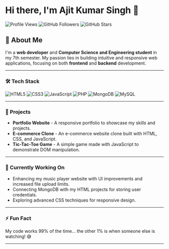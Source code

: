 # Hi there, I'm Ajit Kumar Singh 👋

![Profile Views](https://komarev.com/ghpvc/?username=ajitksingh&color=blue&style=flat-square)
![GitHub Followers](https://img.shields.io/github/followers/ajitksingh?style=flat-square)
![GitHub Stars](https://img.shields.io/github/stars/ajitksingh?style=flat-square)

## 🚀 About Me
I'm a **web developer** and **Computer Science and Engineering student** in my 7th semester. My passion lies in building intuitive and responsive web applications, focusing on both **frontend** and **backend** development.

---

### 🛠️ Tech Stack

![HTML5](https://img.shields.io/badge/HTML5-E34F26?style=for-the-badge&logo=html5&logoColor=white)
![CSS3](https://img.shields.io/badge/CSS3-1572B6?style=for-the-badge&logo=css3&logoColor=white)
![JavaScript](https://img.shields.io/badge/JavaScript-F7DF1E?style=for-the-badge&logo=javascript&logoColor=black)
![PHP](https://img.shields.io/badge/PHP-777BB4?style=for-the-badge&logo=php&logoColor=white)
![MongoDB](https://img.shields.io/badge/MongoDB-47A248?style=for-the-badge&logo=mongodb&logoColor=white)
![MySQL](https://img.shields.io/badge/MySQL-4479A1?style=for-the-badge&logo=mysql&logoColor=white)

---

### 💼 Projects

- **Portfolio Website** - A responsive portfolio to showcase my skills and projects.
- **E-commerce Clone** - An e-commerce website clone built with HTML, CSS, and JavaScript.
- **Tic-Tac-Toe Game** - A simple game made with JavaScript to demonstrate DOM manipulation.

---



### 🌱 Currently Working On

- Enhancing my music player website with UI improvements and increased file upload limits.
- Connecting MongoDB with my HTML projects for storing user credentials.
- Exploring advanced CSS techniques for responsive design.

---


### ⚡ Fun Fact

My code works 99% of the time... the other 1% is when someone else is watching! 😅

---

